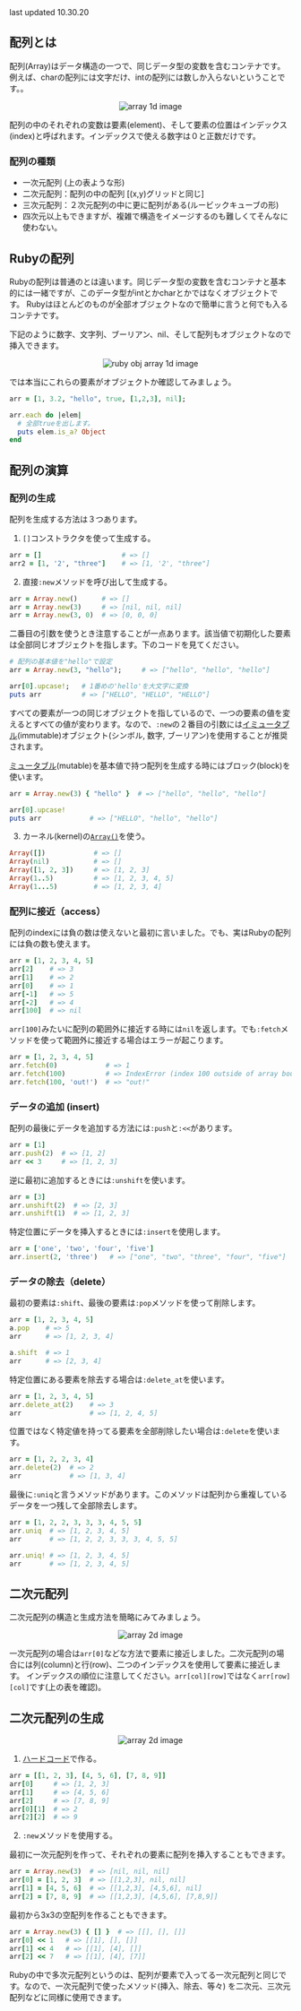 <div class="update">
last updated 10.30.20
</div>

## 配列とは

配列(Array)はデータ構造の一つで、同じデータ型の変数を含むコンテナです。例えば、charの配列には文字だけ、intの配列には数しか入らないということです。。

<div style="text-align: center;">
  <img src="assets/data-structure/array/array1d-1.png" alt="array 1d image">
</div>

配列の中のそれぞれの変数は要素(element)、そして要素の位置はインデックス(index)と呼ばれます。インデックスで使える数字は０と正数だけです。

### 配列の種類
- 一次元配列 (上の表ような形)
- 二次元配列：配列の中の配列 [(x,y)グリッドと同じ]
- 三次元配列：２次元配列の中に更に配列がある(ルービックキューブの形)
- 四次元以上もできますが、複雑で構造をイメージするのも難しくてそんなに使わない。

## Rubyの配列
Rubyの配列は普通のとは違います。同じデータ型の変数を含むコンテナと基本的には一緒ですが、このデータ型がintとかcharとかではなくオブジェクトです。
Rubyはほとんどのものが全部オブジェクトなので簡単に言うと何でも入るコンテナです。

下記のように数字、文字列、ブーリアン、nil、そして配列もオブジェクトなので挿入できます。
<div style="text-align: center;">
  <img src="assets/data-structure/array/array1d-2.png" alt="ruby obj array 1d image">
</div>

では本当にこれらの要素がオブジェクトか確認してみましょう。
```rb
arr = [1, 3.2, "hello", true, [1,2,3], nil];

arr.each do |elem|
  # 全部trueを出します。
  puts elem.is_a? Object
end
```

##  配列の演算

### 配列の生成

配列を生成する方法は３つあります。

1. `[]`コンストラクタを使って生成する。

```rb
arr = []                    # => []
arr2 = [1, '2', "three"]    # => [1, '2', "three"]
```

2. 直接`:new`メソッドを呼び出して生成する。 
```rb
arr = Array.new()      # => []
arr = Array.new(3)     # => [nil, nil, nil]
arr = Array.new(3, 0)  # => [0, 0, 0]
```

二番目の引数を使うとき注意することが一点あります。該当値で初期化した要素は全部同じオブジェクトを指します。下のコードを見てください。

```rb
# 配列の基本値を"hello"で設定
arr = Array.new(3, "hello");     # => ["hello", "hello", "hello"]

arr[0].upcase!;   # 1番めの'hello'を大文字に変換
puts arr          # => ["HELLO", "HELLO", "HELLO"] 
```

すべての要素が一つの同じオブジェクトを指しているので、一つの要素の値を変えるとすべての値が変わります。なので、`:new`の２番目の引数には[イミュータブル](https://ja.wikipedia.org/wiki/イミュータブル)(immutable)オブジェクト(シンボル, 数字, ブーリアン)を使用することが推奨されます。

[ミュータブル](https://developer.mozilla.org/ja/docs/Glossary/Mutable)(mutable)を基本値で持つ配列を生成する時にはブロック(block)を使います。
```rb
arr = Array.new(3) { "hello" }  # => ["hello", "hello", "hello"]

arr[0].upcase!
puts arr            # => ["HELLO", "hello", "hello"]
```

3. カーネル(kernel)の[`Array()`](https://ruby-doc.org/core-2.7.0/Kernel.html#method-i-Array)を使う。
```rb
Array([])            # => []
Array(nil)           # => []
Array([1, 2, 3])     # => [1, 2, 3]
Array(1..5)          # => [1, 2, 3, 4, 5]
Array(1...5)         # => [1, 2, 3, 4]
```

### 配列に接近（access）

配列のindexには負の数は使えないと最初に言いました。でも、実はRubyの配列には負の数も使えます。
```rb
arr = [1, 2, 3, 4, 5]
arr[2]    # => 3
arr[1]    # => 2
arr[0]    # => 1
arr[-1]   # => 5
arr[-2]   # => 4
arr[100]  # => nil
```

`arr[100]`みたいに配列の範囲外に接近する時には`nil`を返します。でも`:fetch`メソッドを使って範囲外に接近する場合はエラーが起こります。

```rb
arr = [1, 2, 3, 4, 5]
arr.fetch(0)            # => 1
arr.fetch(100)          # => IndexError (index 100 outside of array bounds: -5...5)
arr.fetch(100, 'out!')  # => "out!"
```

### データの追加 (insert)

配列の最後にデータを追加する方法には`:push`と`:<<`があります。

```rb
arr = [1]
arr.push(2)  # => [1, 2]
arr << 3     # => [1, 2, 3]
```

逆に最初に追加するときには`:unshift`を使います。
```rb
arr = [3]
arr.unshift(2)  # => [2, 3]
arr.unshift(1)  # => [1, 2, 3]
``` 

特定位置にデータを挿入するときには`:insert`を使用します。
```rb
arr = ['one', 'two', 'four', 'five']
arr.insert(2, 'three')   # => ["one", "two", "three", "four", "five"]
```

### データの除去（delete）

最初の要素は`:shift`、最後の要素は`:pop`メソッドを使って削除します。

```rb
arr = [1, 2, 3, 4, 5]
a.pop    # => 5
arr      # => [1, 2, 3, 4]

a.shift  # => 1
arr      # => [2, 3, 4]
```

特定位置にある要素を除去する場合は`:delete_at`を使います。
```rb
arr = [1, 2, 3, 4, 5]
arr.delete_at(2)    # => 3
arr                 # => [1, 2, 4, 5]
```

位置ではなく特定値を持ってる要素を全部削除したい場合は`:delete`を使います。
```rb
arr = [1, 2, 2, 3, 4]
arr.delete(2)  # => 2
arr            # => [1, 3, 4]
```

最後に`:uniq`と言うメソッドがあります。このメソッドは配列から重複しているデータを一つ残して全部除去します。
```rb
arr = [1, 2, 2, 3, 3, 3, 4, 5, 5]
arr.uniq  # => [1, 2, 3, 4, 5]
arr       # => [1, 2, 2, 3, 3, 3, 4, 5, 5]

arr.uniq! # => [1, 2, 3, 4, 5]
arr       # => [1, 2, 3, 4, 5] 
```

## 二次元配列
二次元配列の構造と生成方法を簡略にみてみましょう。

<div style="text-align: center;">
  <img src="assets/data-structure/array/array2d-1.png" alt="array 2d image">
</div>

一次元配列の場合は`arr[0]`などな方法で要素に接近しました。二次元配列の場合には列(column)と行(row)、二つのインデックスを使用して要素に接近します。
インデックスの順位に注意してください。`arr[col][row]`ではなく`arr[row][col]`です(上の表を確認)。

## 二次元配列の生成

<div style="text-align: center;">
  <img src="assets/data-structure/array/array2d-2.png" alt="array 2d image" style="margin: 0;">
</div>

1. [ハードコード](https://dictionary.goo.ne.jp/word/ハードコード/)で作る。
```rb
arr = [[1, 2, 3], [4, 5, 6], [7, 8, 9]]
arr[0]     # => [1, 2, 3]
arr[1]     # => [4, 5, 6]
arr[2]     # => [7, 8, 9]
arr[0][1]  # => 2
arr[2][2]  # => 9
```


2. `:new`メソッドを使用する。

最初に一次元配列を作って、それぞれの要素に配列を挿入することもできます。

```rb
arr = Array.new(3)  # => [nil, nil, nil]
arr[0] = [1, 2, 3]  # => [[1,2,3], nil, nil]
arr[1] = [4, 5, 6]  # => [[1,2,3], [4,5,6], nil]
arr[2] = [7, 8, 9]  # => [[1,2,3], [4,5,6], [7,8,9]]
```

最初から3x3の空配列を作ることもできます。
```rb
arr = Array.new(3) { [] }  # => [[], [], []]
arr[0] << 1   # => [[1], [], []]
arr[1] << 4   # => [[1], [4], []]
arr[2] << 7   # => [[1], [4], [7]]
```

Rubyの中で多次元配列というのは、配列が要素で入ってる一次元配列と同じです。なので、一次元配列で使ったメソッド(挿入、除去、等々) を二次元、三次元配列などに同様に使用できます。
